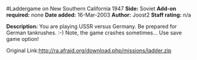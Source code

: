 #Laddergame on New Southern California 1947
**Side:** Soviet
**Add-on required:** none
**Date added:** 16-Mar-2003
**Author:** Joost2
**Staff rating:** n/a

**Description:** You are playing USSR versus Germany. Be prepared for German tankrushes. :-) Note, the game crashes sometimes... Use save game option!

Original Link:http://ra.afraid.org/download.php/missions/ladder.zip
